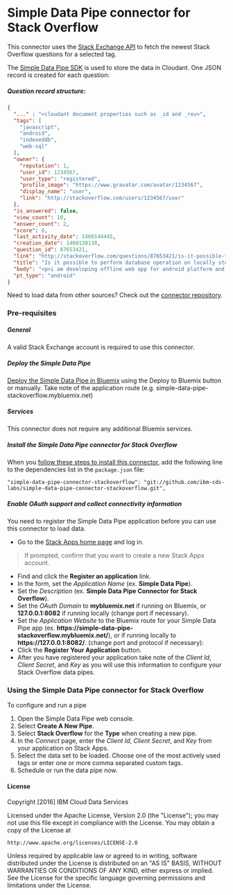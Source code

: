 # Simple Data Pipe connector for Stack Overflow

This connector uses the [Stack Exchange API](https://api.stackexchange.com/) to fetch the newest Stack Overflow questions for a selected tag.

The [Simple Data Pipe SDK](https://github.com/ibm-cds-labs/simple-data-pipe-sdk) is used to store the data in Cloudant. One JSON record is created for each question:
                                                                                          
##### Question record structure:
```json
{
  "..." : "<cloudant document properties such as _id and _rev>",
  "tags": [
    "javascript",
    "android",
    "indexeddb",
    "web-sql"
  ],
  "owner": {
    "reputation": 1,
    "user_id": 1234567,
    "user_type": "registered",
    "profile_image": "https://www.gravatar.com/avatar/1234567",
    "display_name": "user",
    "link": "http://stackoverflow.com/users/1234567/user"
  },
  "is_answered": false,
  "view_count": 10,
  "answer_count": 2,
  "score": 0,
  "last_activity_date": 1460144445,
  "creation_date": 1460138138,
  "question_id": 87653421,
  "link": "http://stackoverflow.com/questions/87653421/is-it-possible-to-perform-database-operation-on-locally-stored-db-through-javasc",
  "title": "Is it possible to perform database operation on locally stored DB through javascript (WebSQL or Indexeddb)",
  "body": "<p>i am developing offline web app for android platform and i want to use offline database for it. Is there any way to connect to locally stored database through javascript...",
  "pt_type": "android"
}
```

Need to load data from other sources? Check out the [connector repository](https://developer.ibm.com/clouddataservices/simple-data-pipe-connectors/).

### Pre-requisites

##### General 
 A valid Stack Exchange account is required to use this connector.

##### Deploy the Simple Data Pipe

 [Deploy the Simple Data Pipe in Bluemix](https://github.com/ibm-cds-labs/simple-data-pipe) using the Deploy to Bluemix button or manually. Take note of the application route (e.g. simple-data-pipe-stackoverflow.mybluemix.net)

##### Services

This connector does not require any additional Bluemix services.


##### Install the Simple Data Pipe connector for Stack Overflow

  When you [follow these steps to install this connector](https://github.com/ibm-cds-labs/simple-data-pipe/wiki/Installing-a-Simple-Data-Pipe-Connector), add the following line to the dependencies list in the `package.json` file: 

```
"simple-data-pipe-connector-stackoverflow": "git://github.com/ibm-cds-labs/simple-data-pipe-connector-stackoverflow.git",
```

##### Enable OAuth support and collect connectivity information

 You need to register the Simple Data Pipe application before you can use this connector to load data.
 
 * Go to the <a href="http://stackapps.com" target="_blank">Stack Apps home page</a> and log in.
  > If prompted, confirm that you want to create a new Stack Apps account. 

 * Find and click the **Register an application** link. 
 * In the form, set the _Application Name_ (ex. **Simple Data Pipe**).
 * Set the _Description_ (ex. **Simple Data Pipe Connector for Stack Overflow**).
 * Set the _OAuth Domain_ to **mybluemix.net** if running on Bluemix, or **127.0.0.1:8082** if running locally (change port if necessary).
 * Set the _Application Website_ to the Bluemix route for your Simple Data Pipe app (ex. **ht<span>tps://</span>simple-data-pipe-stackoverflow.mybluemix.net/**), or if running locally to **ht<span>tps://</span>127.0.0.1:8082/**. (change port and protocol if necessary):  
 * Click the **Register Your Application** button.
 * After you have registered your application take note of the _Client Id_, _Client Secret_, and _Key_ as you will use this information to configure your Stack Overflow data pipes.

### Using the Simple Data Pipe connector for Stack Overflow

To configure and run a pipe

1. Open the Simple Data Pipe web console.
2. Select __Create A New Pipe__.
3. Select __Stack Overflow__ for the __Type__ when creating a new pipe.
4. In the _Connect_ page, enter the _Client Id_, _Client Secret_, and _Key_ from your application on Stack Apps.
5. Select the data set to be loaded. Choose one of the most actively used tags or enter one or more comma separated custom tags.
6. Schedule or run the data pipe now.

#### License 

Copyright [2016] IBM Cloud Data Services

Licensed under the Apache License, Version 2.0 (the "License");
you may not use this file except in compliance with the License.
You may obtain a copy of the License at

    http://www.apache.org/licenses/LICENSE-2.0

Unless required by applicable law or agreed to in writing, software
distributed under the License is distributed on an "AS IS" BASIS,
WITHOUT WARRANTIES OR CONDITIONS OF ANY KIND, either express or implied.
See the License for the specific language governing permissions and
limitations under the License.
